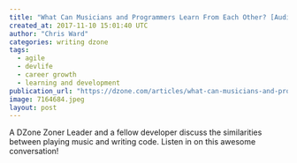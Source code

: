 ```yaml
---
title: "What Can Musicians and Programmers Learn From Each Other? [Audio]"
created_at: 2017-11-10 15:01:40 UTC
author: "Chris Ward"
categories: writing dzone
tags:
  - agile
  - devlife
  - career growth
  - learning and development
publication_url: "https://dzone.com/articles/what-can-musicians-and-programmers-learn-from-each"
image: 7164684.jpeg
layout: post
---
```

A DZone Zoner Leader and a fellow developer discuss the similarities between playing music and writing code. Listen in on this awesome conversation!

